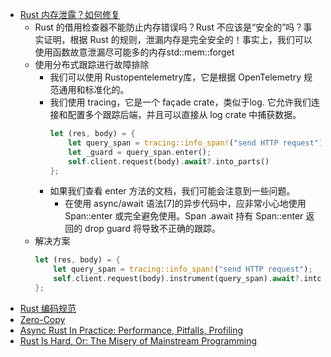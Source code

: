 
- [Rust 内存泄露？如何修复](https://mp.weixin.qq.com/s/k6vwE5YgONuYkv2g-lRduQ)
  - Rust 的借用检查器不能防止内存错误吗？Rust 不应该是“安全的”吗？事实证明，根据 Rust 的规则，泄漏内存是完全安全的！事实上，我们可以使用函数故意泄漏尽可能多的内存std::mem::forget
  - 使用分布式跟踪进行故障排除
    - 我们可以使用 Rustopentelemetry库，它是根据 OpenTelemetry 规范通用和标准化的。
    - 我们使用 tracing，它是一个 façade crate，类似于log. 它允许我们连接和配置多个跟踪后端，并且可以直接从 log crate 中捕获数据。
      ```rust
      let (res, body) = {
          let query_span = tracing::info_span!("send HTTP request");
          let _guard = query_span.enter();
          self.client.request(body).await?.into_parts()
      };
      ```
    - 如果我们查看 enter 方法的文档，我们可能会注意到一些问题。
      - 在使用 async/await 语法[7]的异步代码中，应非常小心地使用 Span::enter 或完全避免使用。Span .await 持有 Span::enter 返回的 drop guard 将导致不正确的跟踪。
  - 解决方案
     ```rust
     let (res, body) = {
         let query_span = tracing::info_span!("send HTTP request");
         self.client.request(body).instrument(query_span).await?.into_parts()
     };
     ```
- [Rust 编码规范](https://rust-coding-guidelines.github.io/rust-coding-guidelines-zh/safe-guides/code_style/naming/P.NAM.01.html)
- [Zero-Copy](https://manishearth.github.io/blog/2022/08/03/zero-copy-1-not-a-yoking-matter/)
- [Async Rust In Practice: Performance, Pitfalls, Profiling](https://www.p99conf.io/2022/08/02/async-rust-in-practice-performance-pitfalls-profiling/)
- [Rust Is Hard, Or: The Misery of Mainstream Programming](https://mp.weixin.qq.com/s/kUtMIfl74ejMlQHTax00bQ)


